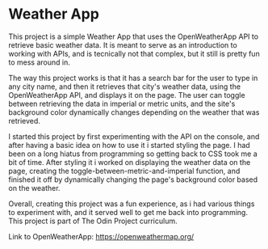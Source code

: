 # Weather App

This project is a simple Weather App that uses the OpenWeatherApp API to retrieve basic weather data. It is meant to serve as an introduction to working with APIs, and is tecnically not that complex, but it still is pretty fun to mess around in.

The way this project works is that it has a search bar for the user to type in any city name, and then it retrieves that city's weather data, using the OpenWeatherApp API, and displays it on the page. The user can toggle between retrieving the data in imperial or metric units, and the site's background color dynamically changes depending on the weather that was retrieved.

I started this project by first experimenting with the API on the console, and after having a basic idea on how to use it i started styling the page. I had been on a long hiatus from programming so getting back to CSS took me a bit of time. After styling it i worked on displaying the weather data on the page, creating the toggle-between-metric-and-imperial function, and finished it off by dynamically changing the page's background color based on the weather.

Overall, creating this project was a fun experience, as i had various things to experiment with, and it served well to get me back into programming. This project is part of The Odin Project curriculum.

Link to OpenWeatherApp: https://openweathermap.org/
